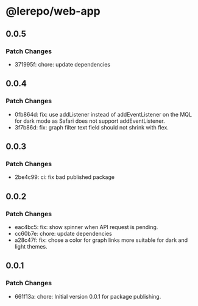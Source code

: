 # @lerepo/web-app

## 0.0.5

### Patch Changes

- 371995f: chore: update dependencies

## 0.0.4

### Patch Changes

- 0fb864d: fix: use addListener instead of addEventListener on the MQL for dark mode as Safari does not support addEventListener.
- 3f7b86d: fix: graph filter text field should not shrink with flex.

## 0.0.3

### Patch Changes

- 2be4c99: ci: fix bad published package

## 0.0.2

### Patch Changes

- eac4bc5: fix: show spinner when API request is pending.
- cc60b7e: chore: update dependencies
- a28c47f: fix: chose a color for graph links more suitable for dark and light themes.

## 0.0.1

### Patch Changes

- 661f13a: chore: Initial version 0.0.1 for package publishing.
